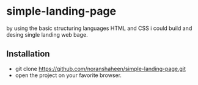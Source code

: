 ﻿# simple-landing-page
 by using the basic structuring languages HTML and CSS i could build and desing single landing web bage.
 
 ## Installation
 - git clone https://github.com/noranshaheen/simple-landing-page.git 
 - open the project on your favorite browser.
